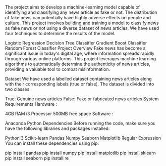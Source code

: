 The project aims to develop a machine-learning model capable of identifying and classifying any news article as fake or not. The distribution of fake news can potentially have highly adverse effects on people and culture. This project involves building and training a model to classify news as fake news or not using a diverse dataset of news articles. We have used four techniques to determine the results of the model.

Logistic Regression
Decision Tree Classifier
Gradient Boost Classifier
Random Forest Classifier
Project Overview
Fake news has become a significant issue in today's digital age, where information spreads rapidly through various online platforms. This project leverages machine learning algorithms to automatically determine the authenticity of news articles, providing a valuable tool to combat misinformation.

Dataset
We have used a labelled dataset containing news articles along with their corresponding labels (true or false). The dataset is divided into two classes:

True: Genuine news articles
False: Fake or fabricated news articles
System Requirements
Hardware :

4GB RAM
i3 Processor
500MB free space
Software :

Anaconda
Python
Dependencies
Before running the code, make sure you have the following libraries and packages installed:

Python 3
Scikit-learn
Pandas
Numpy
Seaborn
Matplotlib
Regular Expression
You can install these dependencies using pip:

pip install pandas
pip install numpy
pip install matplotlib
pip install sklearn
pip install seaborn 
pip install re 
